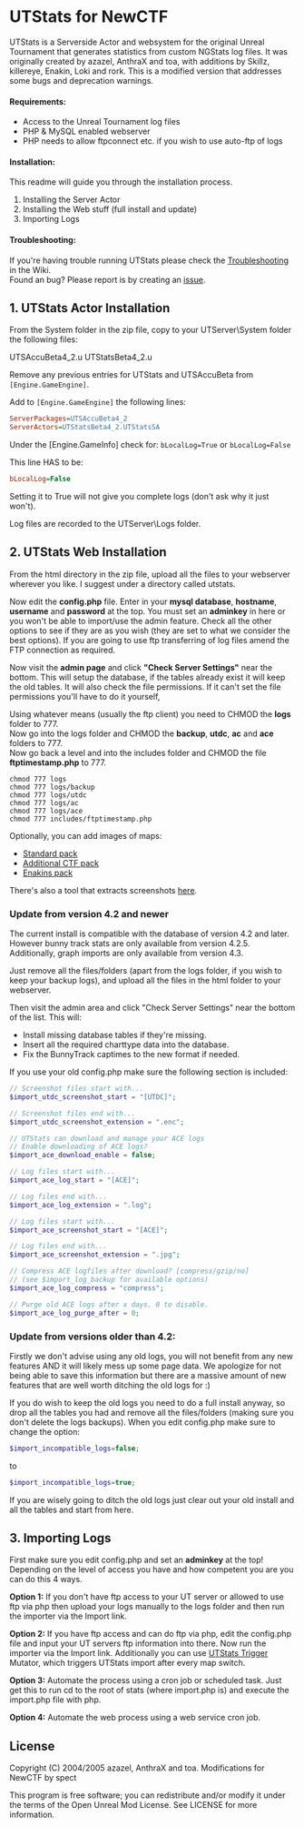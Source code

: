 # UTStats for NewCTF
UTStats is a Serverside Actor and websystem for the original Unreal Tournament
that generates statistics from custom NGStats log files.
It was originally created by azazel, AnthraX and toa, with additions by Skillz, killereye, Enakin, Loki and rork.
This is a modified version that addresses some bugs and deprecation warnings.

#### Requirements:
- Access to the Unreal Tournament log files
- PHP & MySQL enabled webserver
- PHP needs to allow ftpconnect etc. if you wish to use auto-ftp of logs

#### Installation:
This readme will guide you through the installation process.

1. Installing the Server Actor
2. Installing the Web stuff (full install and update)
3. Importing Logs

#### Troubleshooting:

If you're having trouble running UTStats please check the [Troubleshooting](https://github.com/sn3p/utstats/wiki/Troubleshooting) in the Wiki.  
Found an bug? Please report is by creating an [issue](https://github.com/sn3p/utstats/issues).

## 1. UTStats Actor Installation

From the System folder in the zip file, copy to your UTServer\System folder the
following files:

UTSAccuBeta4_2.u
UTStatsBeta4_2.u

Remove any previous entries for UTStats and UTSAccuBeta from `[Engine.GameEngine]`.

Add to `[Engine.GameEngine]` the following lines:

```ini
ServerPackages=UTSAccuBeta4_2
ServerActors=UTStatsBeta4_2.UTStatsSA
```

Under the [Engine.GameInfo] check for:
`bLocalLog=True` or `bLocalLog=False`

This line HAS to be:
```ini
bLocalLog=False
```

Setting it to True will not give you complete logs (don't ask why it just won't).

Log files are recorded to the UTServer\Logs folder.

## 2. UTStats Web Installation

From the html directory in the zip file, upload all the files to your webserver
wherever you like. I suggest under a directory called utstats.

Now edit the **config.php** file.
Enter in your **mysql database**, **hostname**, **username** and **password** at the top.
You must set an **adminkey** in here or you won't be able to import/use the admin
feature.
Check all the other options to see if they are as you wish (they are set to
what we consider the best options).
If you are going to use ftp transferring of log files amend the FTP connection
as required.

Now visit the **admin page** and click **"Check Server Settings"** near the bottom.
This will setup the database, if the tables already exist it will keep the
old tables. It will also check the file permissions. If it can't set the file
permissions you'll have to do it yourself,

Using whatever means (usually the ftp client) you need to CHMOD the **logs** folder to 777.  
Now go into the logs folder and CHMOD the **backup**, **utdc**, **ac** and **ace** folders to 777.  
Now go back a level and into the includes folder and CHMOD the file **ftptimestamp.php** to 777.

```shell
chmod 777 logs
chmod 777 logs/backup
chmod 777 logs/utdc
chmod 777 logs/ac
chmod 777 logs/ace
chmod 777 includes/ftptimestamp.php
```

Optionally, you can add images of maps:

- [Standard pack](http://www.ut-files.com/index.php?dir=Stats/&file=utstats_maps1.zip)
- [Additional CTF pack](http://www.rork.nl/junkyard/downloads/files/utstats_maps_ctf1.zip)
- [Enakins pack](http://if36g.ho.ua/files/img.rar)

There's also a tool that extracts screenshots [here](http://www.unrealadmin.org/forums/showthread.php?t=29928).

### Update from version 4.2 and newer

The current install is compatible with the database of version 4.2 and later.
However bunny track stats are only available from version 4.2.5.
Additionally, graph imports are only available from version 4.3.

Just remove all the files/folders (apart from the logs folder, if you wish to
keep your backup logs), and upload all the files in the html folder to your
webserver.

Then visit the admin area and click "Check Server Settings" near the bottom of
the list. This will:
 - Install missing database tables if they're missing.
 - Insert all the required charttype data into the database.
 - Fix the BunnyTrack captimes to the new format if needed.

If you use your old config.php make sure the following section is included:

```php
// Screenshot files start with...
$import_utdc_screenshot_start = "[UTDC]";

// Screenshot files end with...
$import_utdc_screenshot_extension = ".enc";

// UTStats can download and manage your ACE logs
// Enable downloading of ACE logs?
$import_ace_download_enable = false;

// Log files start with...
$import_ace_log_start = "[ACE]";

// Log files end with...
$import_ace_log_extension = ".log";

// Log files start with...
$import_ace_screenshot_start = "[ACE]";

// Log files end with...
$import_ace_screenshot_extension = ".jpg";

// Compress ACE logfiles after download? [compress/gzip/no]
// (see $import_log_backup for available options)
$import_ace_log_compress = "compress";

// Purge old ACE logs after x days. 0 to disable.
$import_ace_log_purge_after = 0;
```

### Update from versions older than 4.2:

Firstly we don't advise using any old logs, you will not benefit from any new
features AND it will likely mess up some page data.
We apologize for not being able to save this information but there are a
massive amount of new features that are well worth ditching the old logs for :)

If you do wish to keep the old logs you need to do a full install anyway, so
drop all the tables you had and remove all the
files/folders (making sure you don't delete the logs backups).
When you edit config.php make sure to change the option:

```php
$import_incompatible_logs=false;
```
to
```php
$import_incompatible_logs=true;
```

If you are wisely going to ditch the old logs just clear out your old install
and all the tables and start from here.

## 3. Importing Logs

First make sure you edit config.php and set an **adminkey** at the top!
Depending on the level of access you have and how competent you are you can do this 4 ways.

**Option 1:**
If you don't have ftp access to your UT server or allowed to use ftp via php then upload your
logs manually to the logs folder and then run the importer via the Import link.

**Option 2:**
If you have ftp access and can do ftp via php, edit the config.php file and input your UT servers ftp
information into there. Now run the importer via the Import link.
Additionally you can use [UTStats Trigger](http://ut.fuzzeh.com/serverfiles/UTSTATS_Trigger.zip)
Mutator, which triggers UTStats import after every map switch.

**Option 3:**
Automate the process using a cron job or scheduled task.
Just get this to run cd to the root of stats (where import.php is) and execute the import.php file with php.

**Option 4:**
Automate the web process using a web service cron job.

## License

Copyright (C) 2004/2005 azazel, AnthraX and toa.
Modifications for NewCTF by spect

This program is free software; you can redistribute and/or modify
it under the terms of the Open Unreal Mod License.
See LICENSE for more information.
